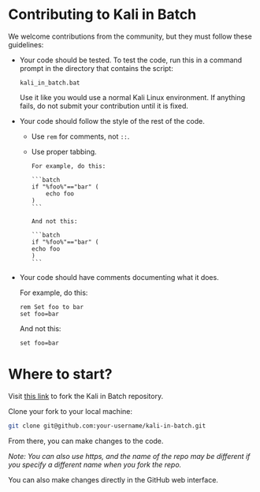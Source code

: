 Contributing to Kali in Batch
=============================

We welcome contributions from the community, but they must follow these guidelines:

* Your code should be tested.
    To test the code, run this in a command prompt in the directory that contains the script:

    ```batch
    kali_in_batch.bat
    ```

    Use it like you would use a normal Kali Linux environment. If anything fails, do not submit your contribution until it is fixed.
* Your code should follow the style of the rest of the code.
  * Use `rem` for comments, not `::`.
  * Use proper tabbing.

        For example, do this:

        ```batch
        if "%foo%"=="bar" (
            echo foo
        )
        ```

        And not this:

        ```batch
        if "%foo%"=="bar" (
        echo foo
        )
        ```

* Your code should have comments documenting what it does.

    For example, do this:

    ```batch
    rem Set foo to bar
    set foo=bar
    ```

    And not this:

    ```batch
    set foo=bar
    ```

Where to start?
===============

Visit [this link](https://github.com/Kali-in-Batch/kali-in-batch/fork) to fork the Kali in Batch repository.

Clone your fork to your local machine:

```bash
git clone git@github.com:your-username/kali-in-batch.git
```

From there, you can make changes to the code.

*Note: You can also use https, and the name of the repo may be different if you specify a different name when you fork the repo.*

You can also make changes directly in the GitHub web interface.
